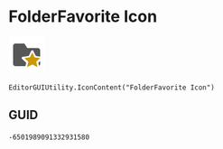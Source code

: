 # FolderFavorite Icon
![](/img/FolderFavorite%20Icon.png)

``` CSharp
EditorGUIUtility.IconContent("FolderFavorite Icon")
```
## GUID
```
-6501989091332931580
```
